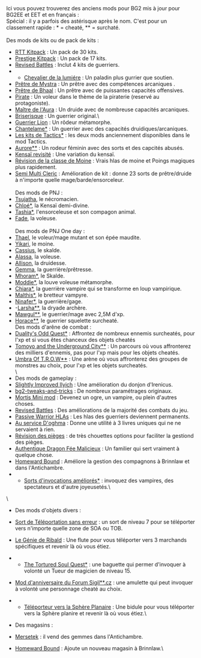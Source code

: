 ## 
Ici vous pouvez trouverez des anciens mods pour BG2 mis à jour pour BG2EE et EET et en français :\
Spécial : il y a parfois des astérisque après le nom. C'est pour un classement rapide : * = cheaté, ** = surchaté.\
\
Des mods de kits ou de pack de kits :
- <a href=https://github.com/Plutonium-X/KIT_RTT>RTT Kitpack</a> : Un pack de 30 kits.
- <a href=https://github.com/Plutonium-X/KIT_Prestige>Prestige Kitpack</a> : Un pack de 17 kits.
- <a href=https://github.com/Plutonium-X/FIGHT_Battles>Revised Battles</a> : Inclut 4 kits de guerriers.
- - <a href=https://github.com/Plutonium-X/KIT_Lumiere>Chevalier de la lumiére</a> : Un paladin plus gurrier que soutien.
- <a href=https://github.com/Plutonium-X/KIT_Mystra>Prêtre de Mystra</a> : Un prêtre avec des compétences arcaniques .
- <a href=https://github.com/Plutonium-X/KIT_Bhaal>Prêtre de Bhaal</a> : Un prêtre avec de puissantes capacités offensives.
- <a href=https://github.com/Plutonium-X/KIT_Pirate>Pirate</a> : Un voleur dans le thème de la piraterie (reservé au protagoniste).
- <a href=https://github.com/Plutonium-X/KIT_Auramaster>Maître de l'Aura</a> : Un druide avec de nombreuse capacités arcaniques.
- <a href=https://github.com/Plutonium-X/KIT_Riskbreaker>Briserisque</a> : Un guerrier original.\
- <a href=https://github.com/Plutonium-X/KIT_Lion>Guerrier Lion</a> : Un rôdeur métamorphe.
- <a href=https://github.com/Plutonium-X/KIT_Chantelame>Chantelame*</a> : Un guerrier avec des capacités druidiques/arcaniques.
- <a href=https://github.com/Plutonium-X/KIT_Tactics_kits>Les kits de Tactics*</a> : les deux mods anciennement disponibles dans le mod Tactics.
- <a href=https://github.com/Plutonium-X/KIT_Aurore>Aurore**</a> : Un rodeur féminin avec des sorts et des capcités abusés.
- <a href=https://github.com/Plutonium-X/KIT_Kensaï_rev>Kensaï revisité</a> : Une variation du kensaï.
- <a href=https://github.com/Plutonium-X/KIT_Moine_Rev>Révision de la classe de Moine</a> : Vrais hlas de moine et Poings magiques plus rapidement.
- <a href=https://github.com/Plutonium-X/FIGHT_KIT_Semi_Multi>Semi Multi Cleric</a> : Amélioration de kit : donne 23 sorts de prêtre/druide à n'importe quelle mage/barde/ensorceleur.\
\
Des mods de PNJ :
- <a href=https://github.com/Plutonium-X/NPC_Tsujatha>Tsujatha</a>, le nécromacien.
- <a href=https://github.com/Plutonium-X/NPC_Chloé>Chloé*</a>, la Kensaï demi-divine.
- <a href=https://github.com/Plutonium-X/NPC_Tashia>Tashia*</a>, l'ensorceleuse et son compagon animal.
- <a href=https://github.com/Plutonium-X/NPC_Fade>Fade</a>, la voleuse.\
\
Des mods de PNJ One day :  
- <a href=https://github.com/Plutonium-X/1D_NPC_Thael>Thael</a>, le voleur/mage mutant et son épée maudite.
- <a href=https://github.com/Plutonium-X/1D_NPC_Yikari>Yikari</a>, le moine.
- <a href=https://github.com/Plutonium-X/1D_NPC_Cassius>Cassius</a>, le skalde.
- <a href=https://github.com/Plutonium-X/1D_NPC_Alassa>Alassa</a>, la voleuse.
- <a href=https://github.com/Plutonium-X/1D_NPC_Allison>Allison</a>, la druidesse.
- <a href=https://github.com/Plutonium-X/1D_NPC_Gemma>Gemma</a>, la guerrière/prêtresse.
- <a href=https://github.com/Plutonium-X/1D_NPC_Mhoram>Mhoram*</a>, le Skalde.
- <a href=https://github.com/Plutonium-X/1D_NPC_Moddie>Moddie*</a>, la louve voleuse métamorphe.
- <a href=https://github.com/Plutonium-X/1D_NPC_Chiara>Chiara*</a>, la guerrière vampire qui se transforme en loup vampirique.
- <a href=https://github.com/Plutonium-X/1D_NPC_Malthis>Malthis*</a>, le bretteur vampyre.
- <a href=https://github.com/Plutonium-X/1D_NPC_Ninafer>Ninafer*</a>, la guerrière/gage.
- -<a href=https://github.com/Plutonium-X/1D_NPC_Chiara>Larsha**</a>, la dryade archère.
- <a href=https://github.com/Plutonium-X/1D_NPC_Mawgul>Mawgul**</a>, le guerrier/mage avec 2,5M d'xp.
- <a href=https://github.com/Plutonium-X/1D_NPC_Horace>Horace**</a>, le guerrier squelette surcheaté.
\
Des mods d'arêne de combat :
- <a href=https:https://github.com/Plutonium-X/FORK_Duality_Odd_Quest/tree/master>Duality's Odd Quest*</a> : Affrontez de nombreux ennemis surcheatés, pour l'xp et si vous êtes chanceux des objets cheatés
- <a href=https:https://github.com/Plutonium-X/FIGHT_Tomoyo>Tomoyo and the Underground City**</a> : Un parcours où vous affronterez des milliers d'ennemis, pas pour l'xp mais pour les objets cheatés.
- <a href=https:https://github.com/Plutonium-X/FIGHT_Umbra_Of_T.R.O.W>Umbra Of T.R.O.W**</a> : Une arène où vous affronterez des groupes de monstres au choix, pour l'xp et les objets surcheatés.\
\
- Des mods de gameplay :
- <a href=https:https://github.com/Plutonium-X/FIGHT_Light_Ilyich>Slightly Improved Ilyich</a> : Une amélioration du donjon d'Irenicus.
- <a href=https:https://github.com/Plutonium-X/FORK_bg2-tweaks-and-tricks>bg2-tweaks-and-tricks</a> : De nombreux paramétrages originaux.
- <a href=https:https://github.com/Plutonium-X/MISC_Mortis>Mortis Mini mod</a> : Devenez un ogre, un vampire, ou plein d'autres choses.
- <a href=https:https://github.com/Plutonium-X/FIGHT_Battles>Revised Battles</a> : Des améliorations de la majorité des combats du jeu.
- <a href=https:https://github.com/Plutonium-X/SORTS_Summons>Passive Warrior HLAs</a> : Les hlas des guerriers deviennent permanents.
- <a href=https:https://github.com/Plutonium-X/Quete_Oghma>Au service D'oghma</a> : Donne une utilité à 3 livres uniques qui ne ne servaient à rien.
- <a href=https:https://github.com/Plutonium-X/MISC_Traps>Révision des pièges</a> : de très chouettes options pour faciliter la gestiond des pièges.
- <a href=https:https://github.com/Plutonium-X/MISC_Fairy>Authentique Dragon Fée Malicieux</a> : Un familier qui sert vraiment à quelque chose.
- <a href=https:https://github.com/Plutonium-X/MISC_Homeward>Homeward Bound</a> : Améliore la gestion des compagnons à Brinnlaw et dans l'Antichambre.
- - <a href=https:https://github.com/Plutonium-X/SORTS_Summons>Sorts d'invocations améliorés*</a> : invoquez des vampires, des spectateurs et d'autre joyeusetés.\

\
- Des mods d'objets divers :
- <a href=https:https://github.com/Plutonium-X/SORT_Teleport>Sort de Téléportation sans erreur</a> : un sort de niveau 7 pour se téléporter vers n'importe quelle zone de SOA ou TOB.
- <a href=https:https://github.com/Plutonium-X/MISC_Genie>Le Génie de Ribald</a> : Une flute pour vous téléporter vers 3 marchands spécifiques et revenir là où vous étiez.
- - <a href=https:https://github.com/Plutonium-X/1D_NPC_Tortured>The Tortured Soul Quest*</a> : une baguette qui permer d'invoquer à volonté un Tueur de magicien de niveau 15.
- <a href=https:https://github.com/Plutonium-X/MISC_Sigil>Mod d'anniversaire du Forum Sigil**.cz</a> : une amulette qui peut invoquer à volonté une personnage cheaté au choix.
- - <a href=https:https://github.com/Plutonium-X/MISC_Planar-teleport>Téléporteur vers la Sphère Planaire</a> : Une bidule pour vous téléporter vers la Sphère planire et revenir là où vous étiez.\

- Des magasins :
- <a href=https:https://github.com/Plutonium-X/SHOP_Mersetek>Mersetek</a> : il vend des gemmes dans l'Antichambre.
- <a href=https:https://github.com/Plutonium-X/MISC_Homeward>Homeward Bound</a> : Ajoute un nouveau magasin à Brinnlaw.\


